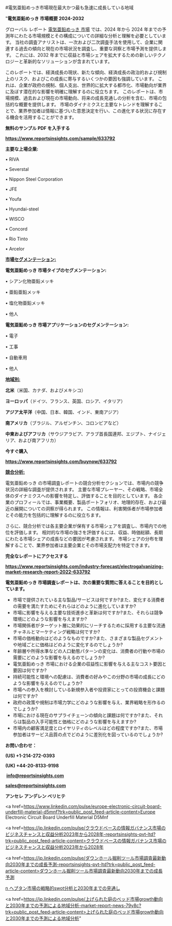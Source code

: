 #電気亜鉛めっき市場現在最大かつ最も急速に成長している地域

"<strong>電気亜鉛めっき 市場概要 2024-2032</strong>

グローバル レポート <a href=https://www.reportsinsights.com/sample/633792>電気亜鉛めっき 市場</a> では、2024 年から 2024 年までの予測年にわたる市場規模とその構成についての詳細な分析と理解を必要としています。 当社の調査アナリストは、一次および二次調査手法を使用して、企業に関連する過去の傾向と現在の市場状況を調査し、重要な洞察と市場予測を提供します。 これには、2032 年までに収益と市場シェアを拡大​​するための新しいテクノロジーと革新的なソリューションが含まれています。

このレポートでは、経済成長の現状、新たな傾向、経済成長の政治的および規制上のリスク、およびこの成長に寄与するいくつかの要因も強調しています。 これは、企業が政府の規制、個人支出、世界的に拡大する都市化、市場動向が業界に及ぼす潜在的な影響を明確に理解するのに役立ちます。 このレポートは、市場規模、過去および現在の市場動向、将来の成長見通しの分析を含む、市場の包括的な概要を提供します。 市場のダイナミクスと主要なトレンドを理解することで、業界参加者は情報に基づいた意思決定を行い、この進化する状況に存在する機会を活用することができます。

<strong><b>無料のサンプル PDF を入手する</b></strong>

<a href=https://www.reportsinsights.com/sample/633792><strong><u>https://www.reportsinsights.com/sample/633792</u></strong></a>

<strong>主要な上場企業:</strong>

• RIVA

• Severstal

• Nippon Steel Corporation

• JFE

• Youfa

• Hyundai-steel

• WISCO

• Concord

• Rio Tinto

• Arcelor

<strong><u>市場セグメンテーション</u></strong><strong><u>:</u></strong>

<strong>電気亜鉛めっき 市場タイプのセグメンテーション:</strong>

• シアン化物亜鉛メッキ

• 亜鉛亜鉛メッキ

• 塩化物亜鉛メッキ

• 他人

<strong>電気亜鉛めっき 市場アプリケーションのセグメンテーション:</strong>

• 電子

• 工事

• 自動車用

• 他人

<strong><u>地域別</u></strong><strong><u>:</u></strong>

<strong>北米</strong>（米国、カナダ、およびメキシコ）

<strong>ヨーロッパ</strong>（ドイツ、フランス、英国、ロシア、イタリア）

<strong>アジア太平洋</strong>（中国、日本、韓国、インド、東南アジア）

<strong>南アメリカ</strong>（ブラジル、アルゼンチン、コロンビアなど）

<strong>中東およびアフリカ</strong>（サウジアラビア、アラブ首長国連邦、エジプト、ナイジェリア、および南アフリカ）

<strong>今すぐ購入</strong>

<a href=https://www.reportsinsights.com/buynow/633792><strong><u>https://www.reportsinsights.com/buynow/633792</u></strong></a>

<strong><u>競合分析:</u></strong>

電気亜鉛めっき の市場調査レポートの競合分析セクションでは、市場内の競争状況の詳細な調査が提供されます。 主要な市場プレーヤー、その戦略、市場全体のダイナミクスへの影響を特定し、評価することを目的としています。 各企業のプロフィールでは、事業概要、製品ポートフォリオ、地理的存在、および最近の展開についての洞察が得られます。 この情報は、利害関係者が市場参加者とその能力を包括的に理解するのに役立ちます。

さらに、競合分析では各主要企業が保有する市場シェアを調査し、市場内での地位を評価します。 相対的な市場の強さを評価するには、収益、時価総額、長期にわたる市場シェアの成長などの要因が考慮されます。 市場シェアの分布を理解することで、業界参加者は主要企業とその市場支配力を特定できます。

<strong>完全なレポートにアクセスする</strong>

<a href=https://www.reportsinsights.com/industry-forecast/electrogalvanizing-market-research-report-2022-633792><strong><u><b>https://www.reportsinsights.com/industry-forecast/electrogalvanizing-market-research-report-2022-633792</b></u></strong></a>

<strong><b>電気亜鉛めっき 市場調査レポートは、次の重要な質問に答えることを目的としています。</b></strong>
<ul>
  <li>市場で提供されている主な製品/サービスは何ですか?また、変化する消費者の需要を満たすためにそれらはどのように進化していますか?</li>
  <li>市場に影響を与える主要な技術進歩と革新は何ですか?また、それらは競争環境にどのような影響を与えますか?</li>
  <li>市場関係者がターゲット層に効果的にリーチするために採用する主要な流通チャネルとマーケティング戦略は何ですか?</li>
  <li>市場の価格動向はどのようなものですか?また、さまざまな製品セグメントや地域ごとに価格はどのように変化するのでしょうか?</li>
  <li>年齢層や所得水準などの人口動態パターンの変化は、消費者の行動や市場の需要にどのような影響を与えるのでしょうか?</li>
  <li>電気亜鉛めっき 市場における企業の収益性に影響を与える主なコスト要因と要因は何ですか?</li>
  <li>持続可能性と環境への配慮は、消費者の好みやこの分野の市場の成長にどのような影響を与えるのでしょうか?</li>
  <li>市場への参入を検討している新規参入者や投資家にとっての投資機会と課題は何ですか?</li>
  <li>政府の政策や規制は市場力学にどのような影響を与え、業界戦略を形作るのでしょうか?</li>
  <li>市場における現在のサプライチェーンの傾向と課題は何ですか?また、それらは製品の入手可能性と価格にどのような影響を与えますか?</li>
  <li>市場内の顧客満足度とロイヤリティのレベルはどの程度ですか?また、市場参加者はサービス品質の点でどのように差別化を図っているのでしょうか?</li>
</ul>
<strong>お問い合わせ：</strong>

<strong>(US) +1-214-272-0393</strong>

<strong>(UK) +44-20-8133-9198</strong>

<strong> </strong><a href=info@reportsinsights.com><strong><u>info@reportsinsights.com</u></strong></a>

<a href=sales@reportsinsights.com><strong><u>sales@reportsinsights.com</u></strong></a>

<strong>アンセレ アンデレン ベリヒテ</strong>

<a href=https://www.linkedin.com/pulse/europe-electronic-circuit-board-underfill-material-d5mnf?trk=public_post_feed-article-content>Europe Electronic Circuit Board Underfill Material D5Mnf</a>

<a href=https://jp.linkedin.com/pulse/クラウドベースの情報ガバナンス市場のビジネスチャンスと収益分析2023年から2028年-reportsinsights-pvt-ltd?trk=public_post_feed-article-content>クラウドベースの情報ガバナンス市場のビジネスチャンスと収益分析2023年から2028年</a>

<a href=https://jp.linkedin.com/pulse/ダウンホール掘削ツール市場調査最新動向2030年までの成長予測-reportsinsights-pvt-ltd?trk=public_post_feed-article-content>ダウンホール掘削ツール市場調査最新動向2030年までの成長予測</a>

<a href=https://www.linkedin.com/pulse/n-ヘプタン市場の戦略的swot分析と2030年までの見通し-community-market-research-setyf/>n ヘプタン市場の戦略的swot分析と2030年までの見通し</a>

<a href=https://jp.linkedin.com/pulse/上げられた庭のベッド市場growth動向と2030年までの予測による地域分析-market-report-news-79y8c?trk=public_post_feed-article-content>上げられた庭のベッド市場growth動向と2030年までの予測による地域分析</a>"
